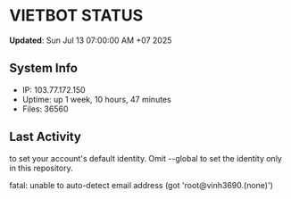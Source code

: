 # VIETBOT STATUS
**Updated**: Sun Jul 13 07:00:00 AM +07 2025

## System Info
- IP: 103.77.172.150
- Uptime: up 1 week, 10 hours, 47 minutes
- Files: 36560

## Last Activity

to set your account's default identity.
Omit --global to set the identity only in this repository.

fatal: unable to auto-detect email address (got 'root@vinh3690.(none)')
